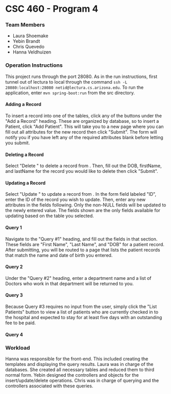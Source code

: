 # CSC 460 - Program 4
### Team Members
- Laura Shoemake
- Yebin Brandt
- Chris Quevedo
- Hanna Veldhuizen

### Operation Instructions
This project runs through the port 28080. As in the run instructions, first tunnel out of lectura to local through the command `ssh -L 28080:localhost:28080 netid@lectura.cs.arizona.edu`. To run the application, enter `mvn spring-boot:run` from the src directory.

#### Adding a Record
To insert a record into one of the tables, click any of the buttons under the "Add a Record" heading. These are organized by database, so to insert a Patient, click "Add Patient". This will take you to a new page where you can fill out all attributes for the new record then click "Submit". The form will notify you if you have left any of the required attributes blank before letting you submit.

#### Deleting a Record
Select "Delete <table-name>" to delete a record from <table-name>. Then, fill out the DOB, firstName, and lastName for the record you would like to delete then click "Submit". 

#### Updating a Record
Select "Update <table-name>" to update a record from <table-name>. In the form field labeled "ID", enter the ID of the record you wish to update. Then, enter any new attributes in the fields following. Only the non-NULL fields will be updated to the newly entered value. The fields shown are the only fields available for updating based on the table you selected. 

#### Query 1
Navigate to the "Query #1" heading, and fill out the fields in that section. These fields are "First Name", "Last Name", and "DOB" for a patient record. After submitting, you will be routed to a page that lists the patient records that match the name and date of birth you entered.

#### Query 2
Under the "Query #2" heading, enter a department name and a list of Doctors who work in that department will be returned to you.

#### Query 3
Because Query #3 requires no input from the user, simply click the "List Patients" button to view a list of patients who are currently checked in to the hospital and expected to stay for at least five days with an outstanding fee to be paid.

#### Query 4


### Workload
Hanna was responsible for the front-end. This included creating the templates and displaying the query results. 
Laura was in charge of the databases. She created all necessary tables and reduced them to third normal form. 
Yebin designed the controllers and objects for the insert/update/delete operations. 
Chris was in charge of querying and the controllers associated with these queries.
